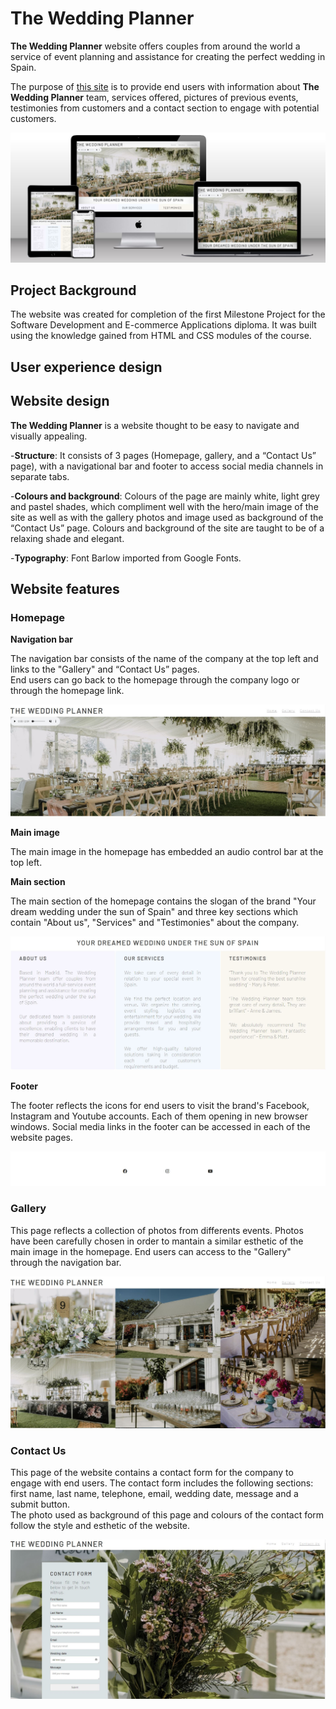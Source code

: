# The Wedding Planner
**The Wedding Planner** website offers couples from around the world a service of event planning and assistance for creating the perfect wedding in Spain.

The purpose of [this site](https://roxana1981.github.io/The-Wedding-Planner/index.html) is to provide end users with information about **The Wedding Planner** team, services offered, pictures of previous events, testimonies from customers and a contact section to engage with potential customers.

![Multidevice view](assets/readmeimg/multiscreen.jpg)

## Project Background
The website was created for completion of the first Milestone Project for the Software Development and E-commerce Applications diploma.  It was built using the knowledge gained from HTML and CSS modules of the course.

## User experience design 

## Website design 
**The Wedding Planner** is a website thought to be easy to navigate and visually appealing.  

-**Structure**: It consists of 3 pages (Homepage, gallery, and a “Contact Us” page), with a navigational bar and footer to access social media channels in separate tabs.

-**Colours and background**: Colours of the page are mainly white, light grey and pastel shades, which compliment well with the hero/main image of the site as well as with the gallery photos and image used as background of the “Contact Us” page.  Colours and background of the site are taught to be of a relaxing shade and elegant.

-**Typography**: Font Barlow imported from Google Fonts. 

## Website features 

### Homepage

**Navigation bar**

The navigation bar consists of the name of the company at the top left and links to the "Gallery" and “Contact Us” pages.  
End users can go back to the homepage through the company logo or through the homepage link.

![Navbar](assets/readmeimg/navbar.jpg)

**Main image**

The main image in the homepage has embedded an audio control bar at the top left.

**Main section**

The main section of the homepage contains the slogan of the brand "Your dream wedding under the sun of Spain" and three key sections which contain "About us", "Services" and "Testimonies" about the company.

![Mainsection](assets/readmeimg/mainsection.jpg)

**Footer**

The footer reflects the icons for end users to visit the brand's Facebook, Instagram and Youtube accounts.  Each of them opening in new browser windows.  Social media links in the footer can be accessed in each of the website pages.

![Footer](assets/readmeimg/footer.jpg)

### Gallery

This page reflects a collection of photos from differents events.  Photos have been carefully chosen in order to mantain a similar esthetic of the main image in the homepage.  End users can access to the "Gallery" through the navigation bar.

![Gallery](assets/readmeimg/gallery.jpg)

### Contact Us

This page of the website contains a contact form for the company to engage with end users.  The contact form includes the following sections: first name, last name, telephone, email, wedding date, message and a submit button.  
The photo used as background of this page and colours of the contact form follow the style and esthetic of the website. 

![Contactus](assets/readmeimg/contactus.jpg)





